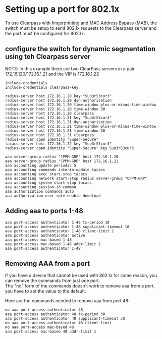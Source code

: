 # Setting up a port for 802.1x <br>

To use Clearpass with fingerprinting and MAC Address Bypass (MAB), the switch must be setup to send 802.1x requests to the Clearpass server and the port must be configured for 802.1x.  <br>

## configure the switch for dynamic segmentation using teh Clearpass server<br>
NOTE: In this example there are two ClearPass servers in a pair 172.16.120/172.16.1.21 and the VIP is 172.16.1.22<br>

```
include-credentials
include-credentials clearpass-key

radius-server host 172.16.1.20 key "Sup3rS3cur3"
radius-server host 172.16.1.20 dyn-authorization
radius-server host 172.16.1.20 time-window plus-or-minus-time-window
radius-server host 172.16.1.20 time-window 30
radius-server host 172.16.1.20 clearpass
radius-server host 172.16.1.21 key "Sup3rS3cur3"
radius-server host 172.16.1.21 dyn-authorization
radius-server host 172.16.1.21 time-window plus-or-minus-time-window
radius-server host 172.16.1.21 time-window 30
radius-server host 172.16.1.21 clearpass
radius-server cppm identity "Super-Secure"
tacacs-server host 172.16.1.22 key "Sup3rS3cur3"
radius-server cppm identity "Super-Secure" key Sup3rS3cur3

aaa server-group radius "CPPM-GRP" host 172.16.1.20
aaa server-group radius "CPPM-GRP" host 172.16.1.21
aaa accounting update periodic 5
aaa accounting commands interim-update tacacs
aaa accounting exec start-stop tacacs
aaa accounting network start-stop radius server-group "CPPM-GRP"
aaa accounting system start-stop tacacs
aaa accounting session-id common
aaa authorization commands auto
aaa authorization user-role enable download
```


## Adding aaa to ports 1-48

```
aaa port-access authenticator 1-48 tx-period 10
aaa port-access authenticator 1-48 supplicant-timeout 10
aaa port-access authenticator 1-48 client-limit 2
aaa port-access authenticator active
aaa port-access mac-based 1-48
aaa port-access mac-based 1-48 addr-limit 2
aaa port-access authenticator 1-48
```



## Removing AAA from a port
If you have a device that cannot be used with 802.1x for some reason, you can remove the commands from just one port. <br>
The "no" form of the commands doesn't work to remove aaa from a port, you have to set the value to the default. <br>

Here are the commands needed to remove aaa from port 48:

```
no aaa port-access authenticator 48
aaa port-access authenticator 48 tx-period 30
aaa port-access authenticator 48 supplicant-timeout 30
no aaa port-access authenticator 48 client-limit
no aaa port-access mac-based 48
aaa port-access mac-based 48 addr-limit 1
```
